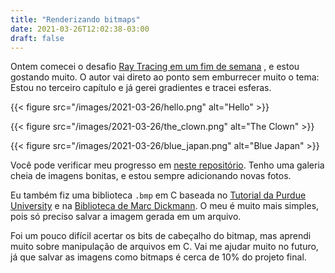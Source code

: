 ```yaml
---
title: "Renderizando bitmaps"
date: 2021-03-26T12:02:38-03:00
draft: false
---
```


Ontem comecei o desafio
[Ray Tracing em um fim de semana](https://raytracing.github.io/books/RayTracingInOneWeekend.html)
, e estou gostando muito.
O autor vai direto ao ponto sem emburrecer muito o tema:
Estou no terceiro capítulo e já gerei gradientes e tracei esferas.

{{< figure src="/images/2021-03-26/hello.png" alt="Hello" >}}

{{< figure src="/images/2021-03-26/the_clown.png" alt="The Clown" >}}

{{< figure src="/images/2021-03-26/blue_japan.png" alt="Blue Japan" >}}

Você pode verificar meu progresso em
[neste repositório](https://github.com/librity/weekendrt).
Tenho uma galeria cheia de imagens bonitas,
e estou sempre adicionando novas fotos.

Eu também fiz uma biblioteca `.bmp` em C baseada no
[Tutorial da Purdue University](https://engineering.purdue.edu/ece264/17au/hw/HW15)
e na
[Biblioteca de Marc Dickmann](https://github.com/marc-q/libbmp).
O meu é muito mais simples, pois só preciso salvar a imagem gerada em um arquivo.

Foi um pouco difícil acertar os bits de cabeçalho do bitmap,
mas aprendi muito sobre manipulação de arquivos em C.
Vai me ajudar muito no futuro, já que salvar as imagens como bitmaps
é cerca de 10% do projeto final.
